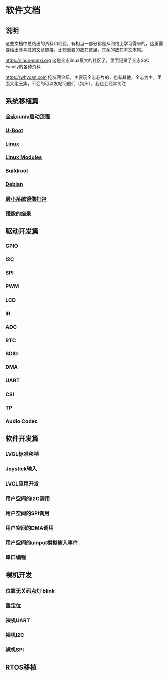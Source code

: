 <!--
 Copyright (c) 2022 Zheng hua
 
 This software is released under the MIT License.
 https://opensource.org/licenses/MIT
-->

# **软件文档**

## 说明
这些文档中总结出的资料和经验，有相当一部分都是从网络上学习得来的，这里需要给出参考过的文章链接，比较重要的放在这里，其余的放在本文末尾。

https://linux-sunxi.org 这是全志linux最大的社区了，里面记录了全志SoC Family的各种资料

https://whycan.com 挖坑网论坛，主要玩全志芯片的，也有其他，全志为主，里面大佬云集，不会的可以发帖问他们（狗头），我也会经常关注

## 系统移植篇

### [全志suniv启动流程](suniv-boot.md)

### [U-Boot](uboot.md)

### [Linux](Linux.md)

### [Linux Modules](modules.md)

### [Buildroot](buildroot.md)
### [Debian](debian.md)

### [最小系统镜像打包](post-image.md)

### [镜像的烧录](burn-image.md)

## 驱动开发篇

### GPIO

### I2C

### SPI

### PWM

### LCD

### IR

### ADC

### RTC

### SDIO

### DMA

### UART

###  CSI

### TP

### Audio Codec

## 软件开发篇

### LVGL标准移植

### Joystick输入

### LVGL应用开发

### 用户空间的I2C调用

### 用户空间的SPI调用

### 用户空间的DMA调用

### 用户空间的uinput模拟输入事件

### 串口编程

## 裸机开发

### 位置无关码点灯 blink

### 重定位

### 裸机UART

### 裸机I2C

### 裸机SPI

## RTOS移植